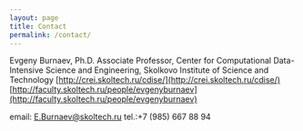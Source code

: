```yaml
---
layout: page
title: Contact
permalink: /contact/
---
```


Evgeny Burnaev, Ph.D.
Associate Professor,
Center for Computational Data-Intensive Science and Engineering,
Skolkovo Institute of Science and Technology
[http://crei.skoltech.ru/cdise/](http://crei.skoltech.ru/cdise/)
[http://faculty.skoltech.ru/people/evgenyburnaev](http://faculty.skoltech.ru/people/evgenyburnaev)

email: <E.Burnaev@skoltech.ru>
tel.:+7 (985) 667 88 94
